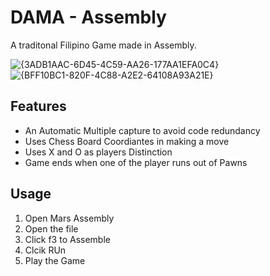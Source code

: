 # DAMA - Assembly 

A traditonal Filipino Game made in Assembly.

![{3ADB1AAC-6D45-4C59-AA26-177AA1EFA0C4}](https://github.com/user-attachments/assets/0200b3b4-4869-4ad5-b6ee-36601de524dd)
![{BFF10BC1-820F-4C88-A2E2-64108A93A21E}](https://github.com/user-attachments/assets/e5e9fe15-008e-4693-bfdc-5bb801c8fca6)

## Features

- An Automatic Multiple capture to avoid code redundancy
- Uses Chess Board Coordiantes in making a move 
- Uses X and O as players Distinction
- Game ends when one of the player runs out of Pawns 


## Usage

1. Open Mars Assembly 
2. Open the file 
3. Click f3 to Assemble
4. Clcik RUn
5. Play the Game 
